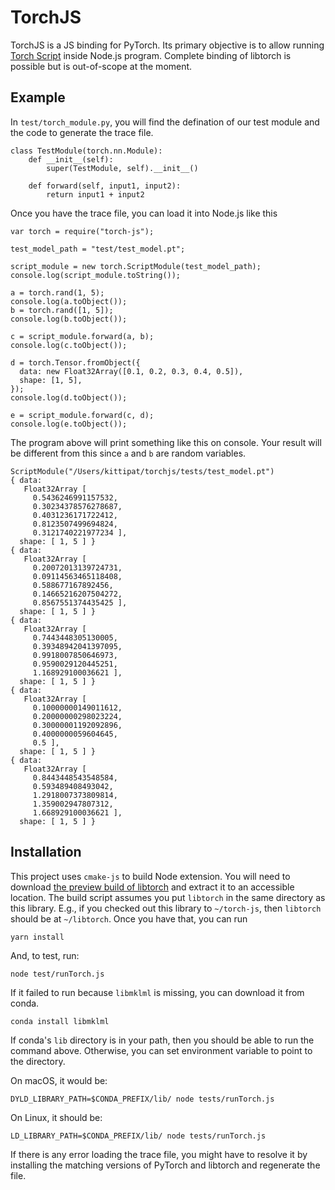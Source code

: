 # TorchJS

TorchJS is a JS binding for PyTorch. Its primary objective is to allow running [Torch Script](https://pytorch.org/docs/master/jit.html) inside Node.js program. Complete binding of libtorch is possible but is out-of-scope at the moment.

## Example

In `test/torch_module.py`, you will find the defination of our test module and the code to generate the trace file.

```
class TestModule(torch.nn.Module):
    def __init__(self):
        super(TestModule, self).__init__()

    def forward(self, input1, input2):
        return input1 + input2
```

Once you have the trace file, you can load it into Node.js like this

```
var torch = require("torch-js");

test_model_path = "test/test_model.pt";

script_module = new torch.ScriptModule(test_model_path);
console.log(script_module.toString());

a = torch.rand(1, 5);
console.log(a.toObject());
b = torch.rand([1, 5]);
console.log(b.toObject());

c = script_module.forward(a, b);
console.log(c.toObject());

d = torch.Tensor.fromObject({
  data: new Float32Array([0.1, 0.2, 0.3, 0.4, 0.5]),
  shape: [1, 5],
});
console.log(d.toObject());

e = script_module.forward(c, d);
console.log(e.toObject());
```

The program above will print something like this on console. Your result will be different from this since `a` and `b` are random variables.

```
ScriptModule("/Users/kittipat/torchjs/tests/test_model.pt")
{ data:
   Float32Array [
     0.5436246991157532,
     0.30234378576278687,
     0.4031236171722412,
     0.8123507499694824,
     0.3121740221977234 ],
  shape: [ 1, 5 ] }
{ data:
   Float32Array [
     0.20072013139724731,
     0.09114563465118408,
     0.588677167892456,
     0.14665216207504272,
     0.8567551374435425 ],
  shape: [ 1, 5 ] }
{ data:
   Float32Array [
     0.7443448305130005,
     0.39348942041397095,
     0.9918007850646973,
     0.9590029120445251,
     1.168929100036621 ],
  shape: [ 1, 5 ] }
{ data:
   Float32Array [
     0.10000000149011612,
     0.20000000298023224,
     0.30000001192092896,
     0.4000000059604645,
     0.5 ],
  shape: [ 1, 5 ] }
{ data:
   Float32Array [
     0.8443448543548584,
     0.593489408493042,
     1.2918007373809814,
     1.359002947807312,
     1.668929100036621 ],
  shape: [ 1, 5 ] }
```

## Installation

This project uses `cmake-js` to build Node extension. You will need to download [the preview build of libtorch](https://pytorch.org/get-started/locally/) and extract it to an accessible location. The build script assumes you put `libtorch` in the same directory as this library. E.g., if you checked out this library to `~/torch-js`, then `libtorch` should be at `~/libtorch`. Once you have that, you can run

```
yarn install
```

And, to test, run:

```
node test/runTorch.js
```

If it failed to run because `libmklml` is missing, you can download it from conda.

```
conda install libmklml
```

If conda's `lib` directory is in your path, then you should be able to run the command above. Otherwise, you can set environment variable to point to the directory.

On macOS, it would be:

```
DYLD_LIBRARY_PATH=$CONDA_PREFIX/lib/ node tests/runTorch.js
```

On Linux, it should be:

```
LD_LIBRARY_PATH=$CONDA_PREFIX/lib/ node tests/runTorch.js
```

If there is any error loading the trace file, you might have to resolve it by installing the matching versions of PyTorch and libtorch and regenerate the file.